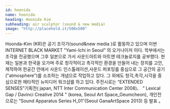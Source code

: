 ```yaml
---
id: hoonida
name: hoonida
heading: Hoonida Kim
subheading: air sculptor (sound & new media)
image: "http://placehold.it/500x500"
---
```


Hoonda-Kim (KR)은 공기 조각가(sound&new media )로 활동하고 있으며 이번 INTERNET BLACK MARKET "Yami-Ichi in Seoul” 의 오거나이저 이다.
학부에서는 조각을 전공했으며 그후 일본으로 가서 사운드아트와 아트앤 테크놀로지를 공부했다. 현재는 일본과 한국을 오가며 주로 청각적이고 촉각적인 환경을 만들어 내는 장치를 고안,제작하여 한공간 안에서 사운드 인스톨레이션,사운드 퍼포밍를 중심으로 그 공간의 공기("atmosphere")를 소조하는 개념으로 작업하고 있다. 그 외에도 청각,촉각,시각을 중심으로한 메타적인 뉴미디어 워크샵를 하고 있다. 주전시로는 “EXTENDED SENSES”기획전( japan, NTT Inter Communication Center 2008)、 ” Lexical Gap / Davinci Creative 2014 ” (korea, Seoul Art Space_Geumcheon), 개인전으로는 “Sound Apparatus Series H_01″(Seoul GanaArtSpace 2013) 등 발표 。
